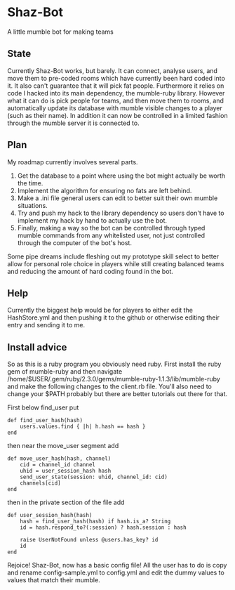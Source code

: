 # Shaz-Bot
A little mumble bot for making teams

## State
Currently Shaz-Bot works, but barely. It can connect, analyse users, and move them to pre-coded rooms which have currently been hard coded into it. It also can't guarantee that it will pick fat people. Furthermore it relies on code I hacked into its main dependency, the mumble-ruby library. However what it can do is pick people for teams, and then move them to rooms, and automatically update its database with mumble visible changes to a player (such as their name). In addition it can now be controlled in a limited fashion through the mumble server it is connected to.

## Plan
My roadmap currently involves several parts.

1. Get the database to a point where using the bot might actually be worth the time.
2. Implement the algorithm for ensuring no fats are left behind.
3. Make a .ini file general users can edit to better suit their own mumble situations.
4. Try and push my hack to the library dependency so users don't have to implement my hack by hand to actually use the bot.
5. Finally, making a way so the bot can be controlled through typed mumble commands from any whitelisted user, not just controlled through the computer of the bot's host.

Some pipe dreams include fleshing out my prototype skill select to better allow for personal role choice in players while still creating balanced teams and reducing the amount of hard coding found in the bot.

## Help
Currently the biggest help would be for players to either edit the HashStore.yml and then pushing it to the github or otherwise editing their entry and sending it to me.

## Install advice
So as this is a ruby program you obviously need ruby. First install the ruby gem of mumble-ruby and then navigate /home/$USER/.gem/ruby/2.3.0/gems/mumble-ruby-1.1.3/lib/mumble-ruby and make the following changes to the client.rb file. You'll also need to change your $PATH probably but there are better tutorials out there for that.

First below find_user put

```
def find_user_hash(hash)
	users.values.find { |h| h.hash == hash }
end

```

then near the move_user segment add

```
def move_user_hash(hash, channel)
	cid = channel_id channel
	uhid = user_session_hash hash
	send_user_state(session: uhid, channel_id: cid)
	channels[cid]
end
```

then in the private section of the file add

```
def user_session_hash(hash)
	hash = find_user_hash(hash) if hash.is_a? String
	id = hash.respond_to?(:session) ? hash.session : hash

	raise UserNotFound unless @users.has_key? id
	id
end
```
Rejoice! Shaz-Bot, now has a basic config file! All the user has to do is copy and rename config-sample.yml to config.yml and edit the dummy values to values that match their mumble.
